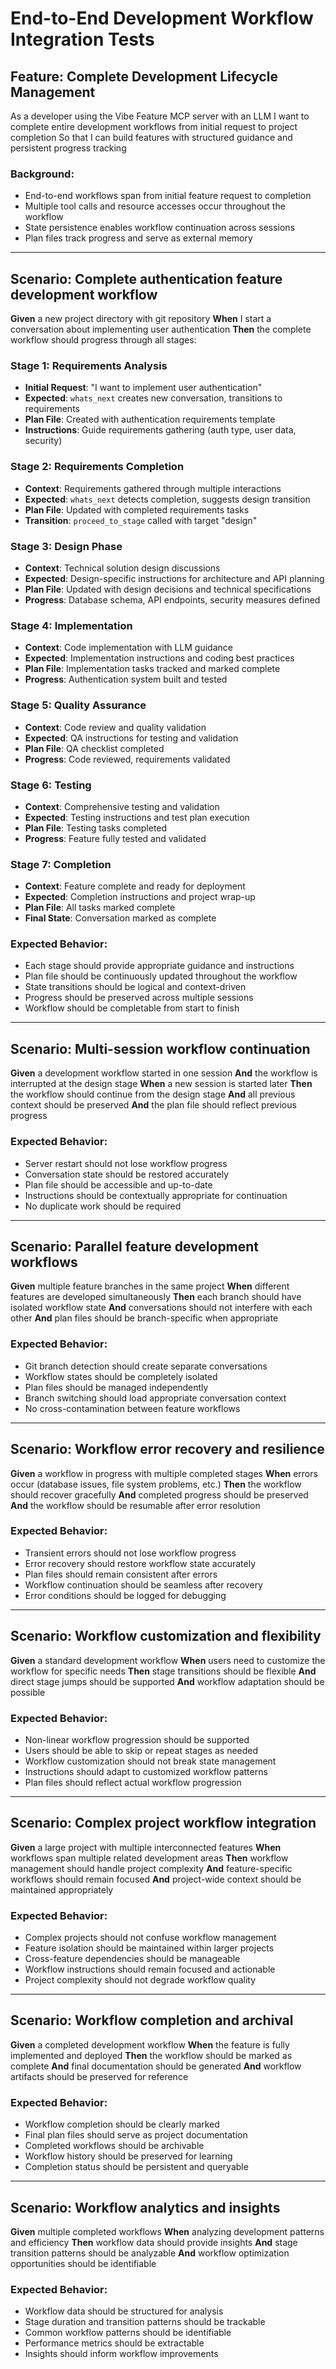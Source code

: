# End-to-End Development Workflow Integration Tests

## Feature: Complete Development Lifecycle Management

As a developer using the Vibe Feature MCP server with an LLM
I want to complete entire development workflows from initial request to project completion
So that I can build features with structured guidance and persistent progress tracking

### Background:
- End-to-end workflows span from initial feature request to completion
- Multiple tool calls and resource accesses occur throughout the workflow
- State persistence enables workflow continuation across sessions
- Plan files track progress and serve as external memory

---

## Scenario: Complete authentication feature development workflow

**Given** a new project directory with git repository
**When** I start a conversation about implementing user authentication
**Then** the complete workflow should progress through all stages:

### Stage 1: Requirements Analysis
- **Initial Request**: "I want to implement user authentication"
- **Expected**: `whats_next` creates new conversation, transitions to requirements
- **Plan File**: Created with authentication requirements template
- **Instructions**: Guide requirements gathering (auth type, user data, security)

### Stage 2: Requirements Completion
- **Context**: Requirements gathered through multiple interactions
- **Expected**: `whats_next` detects completion, suggests design transition
- **Plan File**: Updated with completed requirements tasks
- **Transition**: `proceed_to_stage` called with target "design"

### Stage 3: Design Phase
- **Context**: Technical solution design discussions
- **Expected**: Design-specific instructions for architecture and API planning
- **Plan File**: Updated with design decisions and technical specifications
- **Progress**: Database schema, API endpoints, security measures defined

### Stage 4: Implementation
- **Context**: Code implementation with LLM guidance
- **Expected**: Implementation instructions and coding best practices
- **Plan File**: Implementation tasks tracked and marked complete
- **Progress**: Authentication system built and tested

### Stage 5: Quality Assurance
- **Context**: Code review and quality validation
- **Expected**: QA instructions for testing and validation
- **Plan File**: QA checklist completed
- **Progress**: Code reviewed, requirements validated

### Stage 6: Testing
- **Context**: Comprehensive testing and validation
- **Expected**: Testing instructions and test plan execution
- **Plan File**: Testing tasks completed
- **Progress**: Feature fully tested and validated

### Stage 7: Completion
- **Context**: Feature complete and ready for deployment
- **Expected**: Completion instructions and project wrap-up
- **Plan File**: All tasks marked complete
- **Final State**: Conversation marked as complete

### Expected Behavior:
- Each stage should provide appropriate guidance and instructions
- Plan file should be continuously updated throughout the workflow
- State transitions should be logical and context-driven
- Progress should be preserved across multiple sessions
- Workflow should be completable from start to finish

---

## Scenario: Multi-session workflow continuation

**Given** a development workflow started in one session
**And** the workflow is interrupted at the design stage
**When** a new session is started later
**Then** the workflow should continue from the design stage
**And** all previous context should be preserved
**And** the plan file should reflect previous progress

### Expected Behavior:
- Server restart should not lose workflow progress
- Conversation state should be restored accurately
- Plan file should be accessible and up-to-date
- Instructions should be contextually appropriate for continuation
- No duplicate work should be required

---

## Scenario: Parallel feature development workflows

**Given** multiple feature branches in the same project
**When** different features are developed simultaneously
**Then** each branch should have isolated workflow state
**And** conversations should not interfere with each other
**And** plan files should be branch-specific when appropriate

### Expected Behavior:
- Git branch detection should create separate conversations
- Workflow states should be completely isolated
- Plan files should be managed independently
- Branch switching should load appropriate conversation context
- No cross-contamination between feature workflows

---

## Scenario: Workflow error recovery and resilience

**Given** a workflow in progress with multiple completed stages
**When** errors occur (database issues, file system problems, etc.)
**Then** the workflow should recover gracefully
**And** completed progress should be preserved
**And** the workflow should be resumable after error resolution

### Expected Behavior:
- Transient errors should not lose workflow progress
- Error recovery should restore workflow state accurately
- Plan files should remain consistent after errors
- Workflow continuation should be seamless after recovery
- Error conditions should be logged for debugging

---

## Scenario: Workflow customization and flexibility

**Given** a standard development workflow
**When** users need to customize the workflow for specific needs
**Then** stage transitions should be flexible
**And** direct stage jumps should be supported
**And** workflow adaptation should be possible

### Expected Behavior:
- Non-linear workflow progression should be supported
- Users should be able to skip or repeat stages as needed
- Workflow customization should not break state management
- Instructions should adapt to customized workflow patterns
- Plan files should reflect actual workflow progression

---

## Scenario: Complex project workflow integration

**Given** a large project with multiple interconnected features
**When** workflows span multiple related development areas
**Then** workflow management should handle project complexity
**And** feature-specific workflows should remain focused
**And** project-wide context should be maintained appropriately

### Expected Behavior:
- Complex projects should not confuse workflow management
- Feature isolation should be maintained within larger projects
- Cross-feature dependencies should be manageable
- Workflow instructions should remain focused and actionable
- Project complexity should not degrade workflow quality

---

## Scenario: Workflow completion and archival

**Given** a completed development workflow
**When** the feature is fully implemented and deployed
**Then** the workflow should be marked as complete
**And** final documentation should be generated
**And** workflow artifacts should be preserved for reference

### Expected Behavior:
- Workflow completion should be clearly marked
- Final plan files should serve as project documentation
- Completed workflows should be archivable
- Workflow history should be preserved for learning
- Completion status should be persistent and queryable

---

## Scenario: Workflow analytics and insights

**Given** multiple completed workflows
**When** analyzing development patterns and efficiency
**Then** workflow data should provide insights
**And** stage transition patterns should be analyzable
**And** workflow optimization opportunities should be identifiable

### Expected Behavior:
- Workflow data should be structured for analysis
- Stage duration and transition patterns should be trackable
- Common workflow patterns should be identifiable
- Performance metrics should be extractable
- Insights should inform workflow improvements
